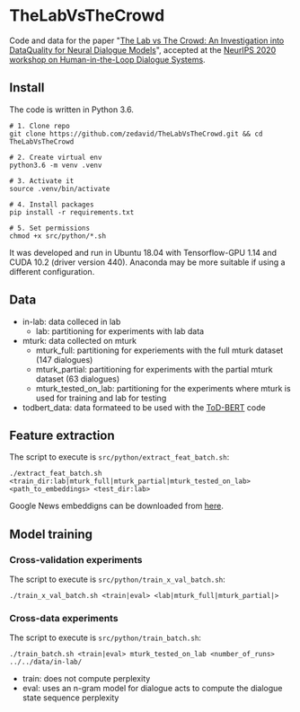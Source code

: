 # TheLabVsTheCrowd
Code and data for the paper "[The Lab vs The Crowd: An Investigation into DataQuality for Neural Dialogue Models](https://arxiv.org/abs/2012.03855)", accepted at the [NeurIPS 2020 workshop on Human-in-the-Loop Dialogue Systems](https://sites.google.com/view/hlds-2020).

## Install

The code is written in Python 3.6.

```shell script
# 1. Clone repo
git clone https://github.com/zedavid/TheLabVsTheCrowd.git && cd TheLabVsTheCrowd

# 2. Create virtual env
python3.6 -m venv .venv

# 3. Activate it
source .venv/bin/activate

# 4. Install packages
pip install -r requirements.txt

# 5. Set permissions
chmod +x src/python/*.sh
```

It was developed and run in Ubuntu 18.04 with Tensorflow-GPU 1.14 and CUDA 10.2 (driver version 440). Anaconda may be more suitable if using a different configuration.

## Data 

- in-lab: data colleced in lab
    - lab: partitioning for experiments with lab data
- mturk: data collected on mturk
    - mturk_full: partitioning for experiements with the full mturk dataset (147 dialogues)
    - mturk_partial: partitioning for experiments with the partial mturk dataset (63 dialogues)
    - mturk_tested_on_lab: partitioning for the experiments where mturk is used for training and lab for testing
- todbert_data: data formateed to be used with the [ToD-BERT](https://github.com/jasonwu0731/ToD-BERT) code

## Feature extraction

The script to execute is `src/python/extract_feat_batch.sh`:

```./extract_feat_batch.sh <train_dir:lab|mturk_full|mturk_partial|mturk_tested_on_lab> <path_to_embeddings> <test_dir:lab>```

Google News embeddigns can be downloaded from [here](https://drive.google.com/file/d/0B7XkCwpI5KDYNlNUTTlSS21pQmM/edit).

## Model training

### Cross-validation experiments

The script to execute is `src/python/train_x_val_batch.sh`:

```./train_x_val_batch.sh <train|eval> <lab|mturk_full|mturk_partial|>```

### Cross-data experiments

The script to execute is `src/python/train_batch.sh`:

```./train_batch.sh <train|eval> mturk_tested_on_lab <number_of_runs> ../../data/in-lab/```

- train: does not compute perplexity
- eval: uses an n-gram model for dialogue acts to compute the dialogue state sequence perplexity
